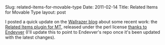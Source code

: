Slug: related-items-for-movable-type
Date: 2011-02-14
Title: Related Items for Movable Type
layout: post


I posted a quick update on the [Wallrazer blog](http://www.wallrazer.com/2011/02/14/related-items.html) about some recent work: the [Related Items plugin for MT](https://github.com/sivy/mt-plugin-related-items), released under the perl license [thanks to Endevver](http://endevver.com) (I'll update this to point to Endevver's repo once it's been updated with the latest changes).
